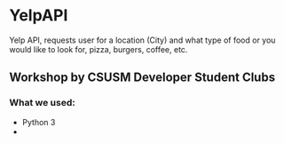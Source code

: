 # YelpAPI
Yelp API, requests user for a location (City) and what type of food or you would like to look for, pizza, burgers, coffee, etc.

## Workshop by CSUSM Developer Student Clubs
### What we used:
- Python 3
- 

